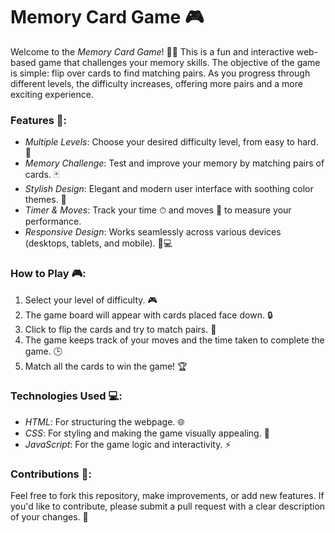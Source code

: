 # Memory Card Game 🎮

Welcome to the *Memory Card Game*! 🧠✨ This is a fun and interactive web-based game that challenges your memory skills. The objective of the game is simple: flip over cards to find matching pairs. As you progress through different levels, the difficulty increases, offering more pairs and a more exciting experience.

### Features 🌟:
- *Multiple Levels*: Choose your desired difficulty level, from easy to hard. 🎯
- *Memory Challenge*: Test and improve your memory by matching pairs of cards. 🃏
- *Stylish Design*: Elegant and modern user interface with soothing color themes. 🎨
- *Timer & Moves*: Track your time ⏱ and moves 🏃 to measure your performance.
- *Responsive Design*: Works seamlessly across various devices (desktops, tablets, and mobile). 📱💻

### How to Play 🎮:
1. Select your level of difficulty. 🎮
2. The game board will appear with cards placed face down. 🔒
3. Click to flip the cards and try to match pairs. 🔄
4. The game keeps track of your moves and the time taken to complete the game. 🕒
5. Match all the cards to win the game! 🏆

### Technologies Used 💻:
- *HTML*: For structuring the webpage. 🌐
- *CSS*: For styling and making the game visually appealing. 🎨
- *JavaScript*: For the game logic and interactivity. ⚡
  
### Contributions 🤝:
Feel free to fork this repository, make improvements, or add new features. If you'd like to contribute, please submit a pull request with a clear description of your changes. 📝
